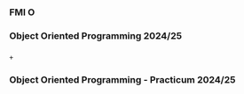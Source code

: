 ### FMI O

### Object Oriented Programming 2024/25

###

    +

### Object Oriented Programming - Practicum 2024/25
